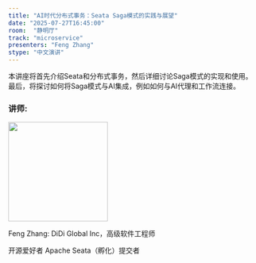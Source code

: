 ```yaml
---
title: "AI时代分布式事务：Seata Saga模式的实践与展望"
date: "2025-07-27T16:45:00"
room:  "静明厅"
track: "microservice"
presenters: "Feng Zhang"
stype: "中文演讲"
---
```


本讲座将首先介绍Seata和分布式事务，然后详细讨论Saga模式的实现和使用。最后，将探讨如何将Saga模式与AI集成，例如如何与AI代理和工作流连接。

### 讲师:

<img src="https://sessionize.com/image/ff07-400o400o1-9EDorTxm4s8EUAGsan1y1V.jpg" width="200" /><br/>

Feng Zhang: DiDi Global Inc，高级软件工程师

开源爱好者
Apache Seata（孵化）提交者